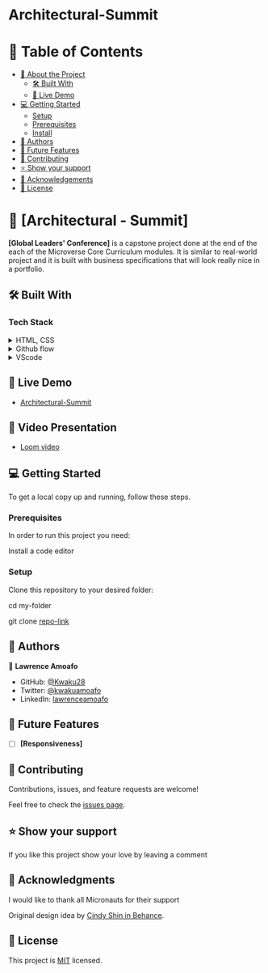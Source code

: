 # Architectural-Summit


<!-- TABLE OF CONTENTS -->

# 📗 Table of Contents

- [📖 About the Project](#about-project)
  - [🛠 Built With](#built-with)
  - [🚀 Live Demo](#live-demo)
- [💻 Getting Started](#getting-started)
  - [Setup](#setup)
  - [Prerequisites](#prerequisites)
  - [Install](#install)
- [👥 Authors](#authors)
- [🔭 Future Features](#future-features)
- [🤝 Contributing](#contributing)
- [⭐️ Show your support](#support)
- [🙏 Acknowledgements](#acknowledgements)
- [📝 License](#license)

<!-- PROJECT DESCRIPTION -->

# 📖 [Architectural - Summit] <a name="about-project"></a>

**[Global Leaders' Conference]** is a capstone project done at the end of the each of the Microverse Core Curriculum modules. It is similar to real-world project and it is built with business specifications that will look really nice in a portfolio.

## 🛠 Built With <a name="built-with"></a>

### Tech Stack <a name="tech-stack"></a>

<details>
  <summary>HTML, CSS</summary>
  <ul>
    <li><a href="https://reactjs.org/">HTML, CSS</a></li>
  </ul>
</details>

<details>
  <summary>Github flow</summary>
  <ul>
    <li><a href="https://docs.github.com/en/get-started/quickstart/github-flow">Github flow</a></li>
  </ul>
</details>

<details>
<summary>VScode</summary>
  <ul>
    <li><a href="https://code.visualstudio.com/">VScode</a></li>
  </ul>
</details>

<!-- LIVE DEMO -->

## 🚀 Live Demo <a name="live-demo"></a>

- [Architectural-Summit](https://kwaku28.github.io/architectural-summit/)

## 🚀 Video Presentation <a name="video-presentation"></a>

- [Loom video](https://www.loom.com/share/4cdfdf9375f54de1a96bdc3ea8a95420)

<!-- GETTING STARTED -->

## 💻 Getting Started <a name="getting-started"></a>

To get a local copy up and running, follow these steps.

### Prerequisites

In order to run this project you need:

Install a code editor

### Setup

Clone this repository to your desired folder:

cd my-folder

git clone [repo-link](https://github.com/Kwaku28/architectural-summit.git)

<!-- AUTHORS -->

## 👥 Authors <a name="authors"></a>

👤 **Lawrence Amoafo**

- GitHub: [@Kwaku28](https://github.com/Kwaku28)
- Twitter: [@kwakuamoafo](https://twitter.com/kwakuamoafo)
- LinkedIn: [lawrenceamoafo](https://linkedin.com/in/lawrenceamoafo)

<!-- FUTURE FEATURES -->

## 🔭 Future Features <a name="future-features"></a>

- [ ] **[Responsiveness]**

<!-- CONTRIBUTING -->

## 🤝 Contributing <a name="contributing"></a>

Contributions, issues, and feature requests are welcome!

Feel free to check the [issues page](../../issues/).

<!-- SUPPORT -->

## ⭐️ Show your support <a name="support"></a>

If you like this project show your love by leaving a comment

<!-- ACKNOWLEDGEMENTS -->

## 🙏 Acknowledgments <a name="acknowledgements"></a>

I would like to thank all Micronauts for their support

Original design idea by [Cindy Shin in Behance](https://www.behance.net/adagio07).

<!-- LICENSE -->

## 📝 License <a name="license"></a>

This project is [MIT](https://github.com/Kwaku28/architectural-summit/blob/main/LICENSE) licensed.

